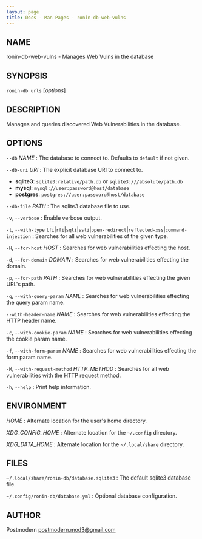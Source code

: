 ```yaml
---
layout: page
title: Docs - Man Pages - ronin-db-web-vulns
---
```


## NAME

ronin-db-web-vulns - Manages Web Vulns in the database

## SYNOPSIS

`ronin-db urls` [*options*]

## DESCRIPTION

Manages and queries discovered Web Vulnerabilities in the database.

## OPTIONS

`--db` *NAME*
: The database to connect to. Defaults to `default` if not given.

`--db-uri` *URI*
: The explicit database URI to connect to.

  * **sqlite3**: `sqlite3:relative/path.db` or `sqlite3:///absolute/path.db`
  * **mysql**: `mysql://user:password@host/database`
  * **postgres**: `postgres://user:password@host/database`

`--db-file` *PATH*
: The sqlite3 database file to use.

`-v`, `--verbose`
: Enable verbose output.

`-t`, `--with-type` `lfi`\|`rfi`\|`sqli`\|`ssti`\|`open-redirect`\|`reflected-xss`\|`command-injection`
: Searches for all web vulnerabilities of the given type.

`-H`, `--for-host` *HOST*
: Searches for web vulnerabilities effecting the host.

`-d`, `--for-domain` *DOMAIN*
: Searches for web vulnerabilities effecting the domain.

`-p`, `--for-path` *PATH*
: Searches for web vulnerabilities effecting the given URL's path.

`-q`, `--with-query-param` *NAME*
: Searches for web vulnerabilities effecting the query param name.

`--with-header-name` *NAME*
: Searches for web vulnerabilities effecting the HTTP header name.

`-c`, `--with-cookie-param` *NAME*
: Searches for web vulnerabilities effecting the cookie param name.

`-f`, `--with-form-param` *NAME*
: Searches for web vulnerabilities effecting the form param name.

`-M`, `--with-request-method` *HTTP_METHOD*
: Searches for all web vulnerabilities with the HTTP request method.

`-h`, `--help`
: Print help information.

## ENVIRONMENT

*HOME*
: Alternate location for the user's home directory.

*XDG_CONFIG_HOME*
: Alternate location for the `~/.config` directory.

*XDG_DATA_HOME*
: Alternate location for the `~/.local/share` directory.

## FILES

`~/.local/share/ronin-db/database.sqlite3`
: The default sqlite3 database file.

`~/.config/ronin-db/database.yml`
: Optional database configuration.

## AUTHOR

Postmodern <postmodern.mod3@gmail.com>


